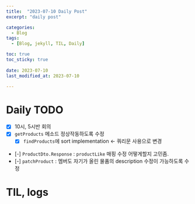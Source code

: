```yaml
---
title:  "2023-07-10 Daily Post"
excerpt: "daily post"

categories:
  - Blog
tags:
  - [Blog, jekyll, TIL, Daily]

toc: true
toc_sticky: true
 
date: 2023-07-10
last_modified_at: 2023-07-10

---
```


# Daily TODO

- [x] 10시, 5시반 회의
- [x]  `getProducts` 메소드 정상작동하도록 수정
	- [x] `findProducts`에 sort implementation <- 쿼리문 사용으로 변경
- [-] `ProductDto.Response` : `productLike` 매핑 수정 어떻게할지 고민좀.
- [-] `patchProduct` : 멤버도 자기가 올린 물품의 description 수정이 가능하도록 수정

# TIL, logs

